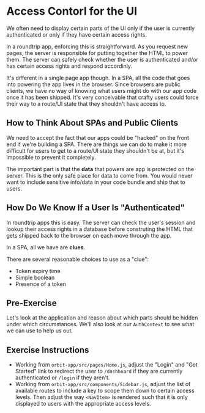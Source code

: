 # Access Contorl for the UI

We often need to display certain parts of the UI only if the user is currently authenticated or only if they have certain access rights.

In a roundtrip app, enforcing this is straightforward. As you request new pages, the server is responsible for putting together the HTML to power them. The server can safely check whether the user is authenticated and/or has certain access rights and respond accordinly.

It's different in a single page app though. In a SPA, all the code that goes into powering the app lives in the browser. Since browsers are public clients, we have no way of knowing what users might do with our app code once it has been shipped. It's very conceivable that crafty users could force their way to a route/UI state that they shouldn't have access to.

## How to Think About SPAs and Public Clients

We need to accept the fact that our apps could be "hacked" on the front end if we're building a SPA. There are things we can do to make it more difficult for users to get to a route/UI state they shouldn't be at, but it's impossible to prevent it completely.

The important part is that the **data** that powers are app is protected on the server. This is the only safe place for data to come from. You would never want to include sensitive info/data in your code bundle and ship that to users.

## How Do We Know If a User Is "Authenticated"

In roundtrip apps this is easy. The server can check the user's session and lookup their access rights in a database before construting the HTML that gets shipped back to the browser on each move through the app.

In a SPA, all we have are **clues**.

There are several reasonable choices to use as a "clue":

- Token expiry time
- Simple boolean
- Presence of a token

## Pre-Exercise

Let's look at the application and reason about which parts should be hidden under which circumstances. We'll also look at our `AuthContext` to see what we can use to help us out.

## Exercise Instructions

- Working from `orbit-app/src/pages/Home.js`, adjust the "Login" and "Get Started" link to redirect the user to `/dashboard` if they are currently authenticated or `/login` if they aren't.
- Working from `orbit-app/src/components/Sidebar.js`, adjust the list of available routes to include a key to scope them down to certain access levels. Then adjust the way `<NavItem>` is rendered such that it is only displayed to users with the appropriate access levels.
